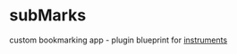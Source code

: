 subMarks
========

custom bookmarking app - plugin blueprint for [instruments](https://github.com/MalphasWats/instruments)
